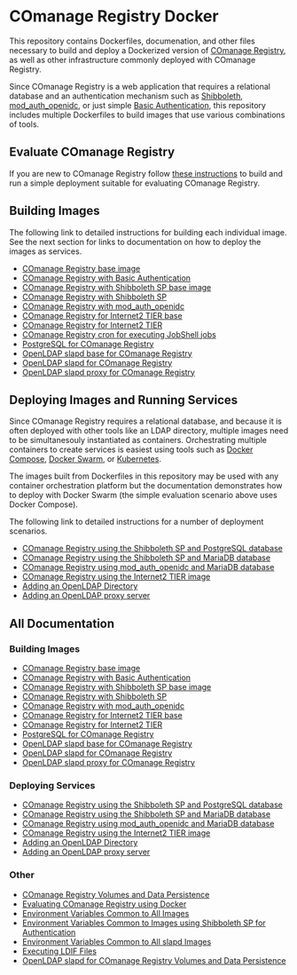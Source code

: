 <!--
COmanage Registry Docker documentation

Portions licensed to the University Corporation for Advanced Internet
Development, Inc. ("UCAID") under one or more contributor license agreements.
See the NOTICE file distributed with this work for additional information
regarding copyright ownership.

UCAID licenses this file to you under the Apache License, Version 2.0
(the "License"); you may not use this file except in compliance with the
License. You may obtain a copy of the License at:

http://www.apache.org/licenses/LICENSE-2.0

Unless required by applicable law or agreed to in writing, software
distributed under the License is distributed on an "AS IS" BASIS,
WITHOUT WARRANTIES OR CONDITIONS OF ANY KIND, either express or implied.
See the License for the specific language governing permissions and
limitations under the License.
-->

# COmanage Registry Docker

This repository contains Dockerfiles, documenation, and other files necessary to
build and deploy a Dockerized version of
[COmanage Registry](https://spaces.internet2.edu/display/COmanage/Home), as well as
other infrastructure commonly deployed with COmanage Registry.

Since COmanage Registry is a web application that requires a relational database
and an authentication mechanism such as 
[Shibboleth](https://www.shibboleth.net/products/service-provider/), 
[mod\_auth\_openidc](https://github.com/zmartzone/mod_auth_openidc),
or just simple [Basic Authentication](https://httpd.apache.org/docs/2.4/mod/mod_auth_basic.html),
this repository includes multiple Dockerfiles to build images that use various
combinations of tools.

## Evaluate COmanage Registry

If you are new to COmanage Registry follow [these instructions](docs/evaluation.md) to build
and run a simple deployment suitable for evaluating COmanage Registry. 

## Building Images

The following link to detailed instructions for building each individual image. See the next
section for links to documentation on how to deploy the images as services.

* [COmanage Registry base image](comanage-registry-base/README.md)
* [COmanage Registry with Basic Authentication](comanage-registry-basic-auth/README.md)
* [COmanage Registry with Shibboleth SP base image](comanage-registry-shibboleth-sp-base/README.md)
* [COmanage Registry with Shibboleth SP](comanage-registry-shibboleth-sp/README.md)
* [COmanage Registry with mod\_auth\_openidc](comanage-registry-mod-auth-openidc/README.md)
* [COmanage Registry for Internet2 TIER base](comanage-registry-internet2-tier-base/README.md)
* [COmanage Registry for Internet2 TIER](comanage-registry-internet2-tier/README.md)
* [COmanage Registry cron for executing JobShell jobs](comanage-registry-cron/README.md)
* [PostgreSQL for COmanage Registry](comanage-registry-postgres/README.md)
* [OpenLDAP slapd base for COmanage Registry](comanage-registry-slapd-base/README.md)
* [OpenLDAP slapd for COmanage Registry](comanage-registry-slapd/README.md)
* [OpenLDAP slapd proxy for COmanage Registry](comanage-registry-slapd-proxy/README.md)

## Deploying Images and Running Services

Since COmanage Registry requires a relational database, and because it is often deployed with
other tools like an LDAP directory, multiple images need to be simultanesouly instantiated
as containers. Orchestrating multiple containers to create services is easiest using
tools such as [Docker Compose](https://docs.docker.com/compose/), 
[Docker Swarm](https://docs.docker.com/engine/swarm/), or 
[Kubernetes](https://kubernetes.io/).

The images built from Dockerfiles in this repository may be used with any container
orchestration platform but the documentation demonstrates how to deploy with
Docker Swarm (the simple evaluation scenario above uses Docker Compose).

The following link to detailed instructions for a number of deployment scenarios.

* [COmanage Registry using the Shibboleth SP and PostgreSQL database](docs/shibboleth-sp-postgresql.md)
* [COmanage Registry using the Shibboleth SP and MariaDB database](docs/shibboleth-sp-mariadb.md)
* [COmanage Registry using mod\_auth\_openidc and MariaDB database](docs/mod-auth-openidc-mariadb.md)
* [COmanage Registry using the Internet2 TIER image](docs/comanage-registry-internet2-tier.md)
* [Adding an OpenLDAP Directory](docs/adding-openldap.md)
* [Adding an OpenLDAP proxy server](docs/adding-openldap-proxy.md)

## All Documentation

### Building Images

* [COmanage Registry base image](comanage-registry-base/README.md)
* [COmanage Registry with Basic Authentication](comanage-registry-basic-auth/README.md)
* [COmanage Registry with Shibboleth SP base image](comanage-registry-shibboleth-sp-base/README.md)
* [COmanage Registry with Shibboleth SP](comanage-registry-shibboleth-sp/README.md)
* [COmanage Registry with mod\_auth\_openidc](comanage-registry-mod-auth-openidc/README.md)
* [COmanage Registry for Internet2 TIER base](comanage-registry-internet2-tier-base/README.md)
* [COmanage Registry for Internet2 TIER](comanage-registry-internet2-tier/README.md)
* [PostgreSQL for COmanage Registry](comanage-registry-postgres/README.md)
* [OpenLDAP slapd base for COmanage Registry](comanage-registry-slapd-base/README.md)
* [OpenLDAP slapd for COmanage Registry](comanage-registry-slapd/README.md)
* [OpenLDAP slapd proxy for COmanage Registry](comanage-registry-slapd-proxy/README.md)

### Deploying Services

* [COmanage Registry using the Shibboleth SP and PostgreSQL database](docs/shibboleth-sp-postgresql.md)
* [COmanage Registry using the Shibboleth SP and MariaDB database](docs/shibboleth-sp-mariadb.md)
* [COmanage Registry using mod\_auth\_openidc and MariaDB database](docs/mod-auth-openidc-mariadb.md)
* [COmanage Registry using the Internet2 TIER image](docs/comanage-registry-internet2-tier.md)
* [Adding an OpenLDAP Directory](docs/adding-openldap.md)
* [Adding an OpenLDAP proxy server](docs/adding-openldap-proxy.md)

### Other

* [COmanage Registry Volumes and Data Persistence](docs/volumes-and-data-persistence.md)
* [Evaluating COmanage Registry using Docker](docs/evaluation.md)
* [Environment Variables Common to All Images](docs/comanage-registry-common-environment-variables.md)
* [Environment Variables Common to Images using Shibboleth SP for Authentication](docs/comanage-registry-common-shibboleth-environment-variables.md)
* [Environment Variables Common to All slapd Images](docs/slapd-common-environment-variables.md)
* [Executing LDIF Files](docs/slapd-ldif.md)
* [OpenLDAP slapd for COmanage Registry Volumes and Data Persistence](docs/openldap-volumes-and-data-persistence.md)
